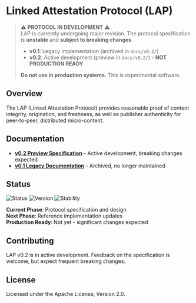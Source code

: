 # Linked Attestation Protocol (LAP)

> ⚠️ **PROTOCOL IN DEVELOPMENT** ⚠️  
> LAP is currently undergoing major revision. The protocol specification is **unstable** and **subject to breaking changes**.
>
> -   **v0.1**: Legacy implementation (archived in `docs/v0.1/`)
> -   **v0.2**: Active development (preview in `docs/v0.2/`) - **NOT PRODUCTION READY**
>
> **Do not use in production systems.** This is experimental software.

## Overview

The LAP (Linked Attestation Protocol) provides reasonable proof of content integrity, origination, and freshness, as well as publisher authenticity for peer-to-peer, distributed micro-content.

## Documentation

-   **[v0.2 Preview Specification](docs/v0.2/)** - Active development, breaking changes expected
-   **[v0.1 Legacy Documentation](docs/v0.1/)** - Archived, no longer maintained

## Status

![Status](https://img.shields.io/badge/status-experimental-red)
![Version](https://img.shields.io/badge/version-v0.2--preview-orange)
![Stability](https://img.shields.io/badge/stability-unstable-red)

**Current Phase**: Protocol specification and design  
**Next Phase**: Reference implementation updates  
**Production Ready**: Not yet - significant changes expected

## Contributing

LAP v0.2 is in active development. Feedback on the specification is welcome, but expect frequent breaking changes.

## License

Licensed under the Apache License, Version 2.0.
